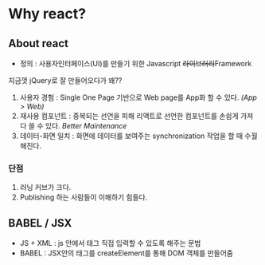 # Why react?

## About react
- 정의 : 사용자인터페이스(UI)를 만들기 위한 Javascript ~~라이브러리~~Framework

지금껏 jQuery로 잘 만들어오다가 왜??
1. 사용자 경험 : Single One Page 기반으로 Web page를 App화 할 수 있다. *(App > Web)*
2. 재사용 컴포넌트 : 중복되는 선언을 피해 리액트로 선언한 컴포넌트를 손쉽게 가져다 쓸 수 있다. *Better Maintenance*
3. 데이터-화면 일치 : 화면에 데이터를 보여주는 synchronization 작업을 할 때 수월해진다.

### 단점
1. 러닝 커브가 크다.
2. Publishing 하는 사람들이 이해하기 힘들다.

## BABEL / JSX
- JS + XML : js 안에서 태그 직접 입력할 수 있도록 해주는 문법
- BABEL : JSX안의 태그를 createElement를 통해 DOM 객체를 만들어줌